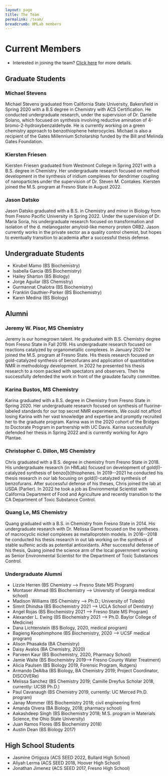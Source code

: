 ```yaml
---
layout: page
title: The Team
permalink: /team/
breadcrumb: HMLab members
---
```


# Current Members

- Interested in joining the team? [Click here](opportunities) for more details. 

<!-- ## Hubert Muchalski, Ph.D. (PI)

<img src="/img/hm-circle2.png" width="120" />

Dr. Hubert Muchalski is a native of Poland where he received his B.S./M.S. in Chemistry at [Wrocław University of Technology][pwr] in 2006. During these studies, he investigated the diselenide catalyzed hydroperoxide oxidation of naphthalenes. In 2006, he began graduate studies at Vanderbilt with [prof. Jeffrey N. Johnston][jnj]. There Hubert developed a unique a-diazo imide reagent that enabled the development of the Brønsted acid catalyzed syn-glycolate Mannich reaction. He then used the Bronsted acid-promoted azide-alkene synthesis of _vic_-amino alcohols to develop a two directional synthesis approach to (+)-zwittermicin A. Hubert was a postdoctoral scholar with prof. Ned Porter until 2015 where he investigated kinetic isotope effect of lipid peroxidation. In 2015 he joined the [Chemistry and Biochemistry Department][csm-chem] at [Fresno State][csuf] as Assistant Professor of Chemistry. In 2021 he was promoted to the rank of Associate Professor with tenure. 

- See [Hubert's CV][cv] for more details.
- Email: hmuchalski[at]mail[dot]fresnostate[dot]edu -->

## Graduate Students

### Michael Stevens

Michael Stevens graduated from California State University, Bakersfield in Spring 2020 with a B.S degree in Chemistry with ACS Certification. He conducted undergraduate research, under the supervision of Dr. Danielle Solano, which focused  on synthesis involving reductive amination of 4-bromo-2-hydroxybenzaldehyde. He is currently working on a green chemistry approach to benzothiophene heterocycles. Michael is also a recipient of the Gates Millennium Scholarship funded by the Bill and Melinda Gates Foundation. 

### Kiersten Friesen

Kiersten Friesen graduated from Westmont College in Spring 2021 with a B.S. degree in Chemistry. Her undergraduate research focused on method development in the synthesis of iridium complexes for dendrimer coupling of nanoparticles under the supervision of Dr. Steven M. Contakes. Kiersten joined the M.S. program at Fresno State in August 2022.

### Jason Datsko

Jason Datsko graduated with a B.S. in Chemistry and minor in Biology from from Fresno Pacific University in Spring 2022. Under the supervision of Dr. Maria Soria, his undergraduate research focused on transformation and isolation of the d. melanogaster amyloid-like memory protein ORB2. Jason currently works in the private sector as a quality control chemist, but hopes to eventually transition to academia after a successful thesis defense.

## Undergraduate Students

* Kirubel Mamo (BS Biochemistry)
* Isabella Garcia (BS Biochemistry)
* Hailey Sharton (BS Biology)
* Jorge Aguilar (BS Chemistry)
* Gurmannat Chalotra (BS Biochemistry)
* Franklin Gauthier-Parker (BS Biochemistry)
* Karen Medina (BS Biology)

## Alumni

### Jeremy W. Pisor, MS Chemistry

Jeremy is our homegrown talent. He graduated with B.S. Chemistry degree from Fresno State in Fall 2019. His undergraduate research focused on reactions catalyzed by organometallic complexes. In January 2020 he joined the M.S. program at Fresno State. His thesis research focused on gold-catalyzed synthesis of benzofurans and application of quantitative NMR in methodology development. In 2022 he presented his thesis research to a room packed with spectators and observers. Then he successfully defended the work in front of the graudate faculty committee.

### Karina Bustos, MS Chemistry

Karina graduated with a B.S. degree in Chemistry from Fresno State in Spring 2020. Her undergraduate research focused on synthesis of fluorine-labeled standards for our top secret NMR experiments. We could not afford losing Karina with her vast knowledge and expertise and promptly recruited her to the graduate program. Karina was in the 2020 cohort of the Bridges to Doctorate Program in partnership with UC Davis. Karina successfully defended her thesis in Spring 2022 and is currently working for Agro Plantae.

### Christopher C. Dillon, MS Chemistry

Chris graduated with a B.S. degree in chemistry from Fresno State in 2018. His undergraduate research (in HMLab) focused on development of gold(I)-catalyzed synthesis of benzo[b]thiophenes. In 2019--2021 he conducted his thesis research in our lab focusing on gold(I)-catalyzed synthesis of benzofurans. After successful defense of his theses, Chris joined the lab at USDA (Parlier). In 2022 he took a job as Environmental Scientist with California Department of Food and Agriculture and recently transition to the CA Department of Toxic Substance Control. 

### Quang Le, MS Chemistry

Quang graduated with a B.S. in Chemistry from Fresno State in 2014. His undergraduate research with Dr. Melissa Garret focused on the syntheses of macrocyclic nickel complexes as metalloprotein models. In 2016--2018 he conducted his thesis research in out lab working on the synthesis of stable sulfenic acids as potential antioxidants. After successful defense of his thesis, Quang joined the science arm of the local government working as Senior Environmental Scientist for the Department of Toxic Substances Control.

### Undergraduate Alumni

* Lizzie Herren (BS Chemistry --> Fresno State MS Program)
* Montaser Ahmad  (BS Biochemistry --> University of Georgia medical school)
* Madison Williams (BS Chemistry --> Ph.D.; University of Toledo)
* Simrit Dhindsa (BS Biochemistry 2021 --> UCLA School of Dentistry)
* Angel Rojas (BS Biochemistry 2021 --> Fresno State MS Program)
* Alexander L. Ewing (BS Biochemistry 2021 --> Ph.D. Baylor College of Medicine)
* Dana Lichtenstein (BS Biology, 2020, medical program)
* Bagieng Keophimphone (BS Biochemistry, 2020 --> UCSF medical program)
* Alison Phasakda (BA Chemistry)
* Daisy Avalos (BA Chemistry, 2020)
* Parveen Kaur (BS Biochemistry, 2020, Pharmacy School)
* Jamie Waite (BS Biochemistry 2019--> Fresno County Water Treatment)
* Alicia Paulsen (BS Biology 2019, Forensic Program, Rutgers)
* Armando DeAlba (BS Biology, BA Chemistry 2019; Project Coordinator, DISCOVERe)
* Melissa Sanchez (BS Chemistry 2019; Camille Dreyfus Scholar 2018, currently: UCSB Ph.D.)
* Paul Cavanaugh (BS Chemistry 2019, currently: UC Merced Ph.D. program)
* Janay Mommer (BS Biochemistry 2018; civil engineering firm)
* Amanda Olvera (BA Biology, 2018; pharmacy school)
* Aakashdeep Singh (BS Biochemistry 2018; M.S. program in Materials Science, the Ohio State University)
* Juan Ramos Flores (BS Biochemistry 2018)
* Austin Dean (BS Biology 2017)

## High School Students

* Jasmine Ortigoza (ACS SEED 2022, Bullard High School)
* Aliyah Lerma (ACS SEED 2018, Hoover High School)
* Jonathan Jimenez (ACS SEED 2017, Fresno High School)

[csm-chem]: http://www.fresnostate.edu/csm/chemistry
[csuf]: http://www.fresnostate.edu
[pwr]: http://pwr.edu.pl/en/
[jnj]: http://johnstonchemistry.org/
[cv]: /downloads/vitae.pdf
